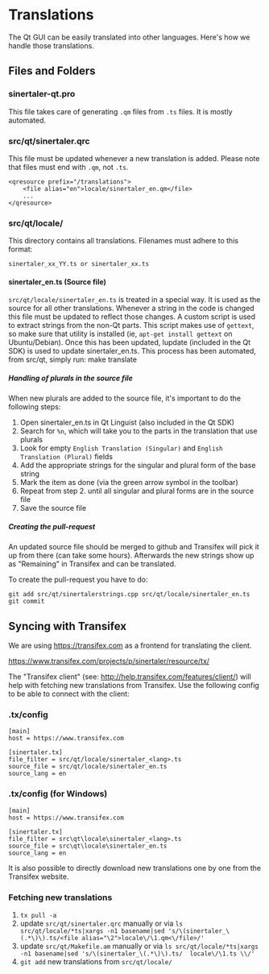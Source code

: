 Translations
============

The Qt GUI can be easily translated into other languages. Here's how we
handle those translations.

Files and Folders
-----------------

### sinertaler-qt.pro

This file takes care of generating `.qm` files from `.ts` files. It is mostly
automated.

### src/qt/sinertaler.qrc

This file must be updated whenever a new translation is added. Please note that
files must end with `.qm`, not `.ts`.

    <qresource prefix="/translations">
        <file alias="en">locale/sinertaler_en.qm</file>
        ...
    </qresource>

### src/qt/locale/

This directory contains all translations. Filenames must adhere to this format:

    sinertaler_xx_YY.ts or sinertaler_xx.ts

#### sinertaler_en.ts (Source file)

`src/qt/locale/sinertaler_en.ts` is treated in a special way. It is used as the
source for all other translations. Whenever a string in the code is changed
this file must be updated to reflect those changes. A  custom script is used
to extract strings from the non-Qt parts. This script makes use of `gettext`,
so make sure that utility is installed (ie, `apt-get install gettext` on 
Ubuntu/Debian). Once this has been updated, lupdate (included in the Qt SDK)
is used to update sinertaler_en.ts. This process has been automated, from src/qt,
simply run:
    make translate
    
##### Handling of plurals in the source file

When new plurals are added to the source file, it's important to do the following steps:

1. Open sinertaler_en.ts in Qt Linguist (also included in the Qt SDK)
2. Search for `%n`, which will take you to the parts in the translation that use plurals
3. Look for empty `English Translation (Singular)` and `English Translation (Plural)` fields
4. Add the appropriate strings for the singular and plural form of the base string
5. Mark the item as done (via the green arrow symbol in the toolbar)
6. Repeat from step 2. until all singular and plural forms are in the source file
7. Save the source file

##### Creating the pull-request

An updated source file should be merged to github and Transifex will pick it
up from there (can take some hours). Afterwards the new strings show up as "Remaining"
in Transifex and can be translated.

To create the pull-request you have to do:

    git add src/qt/sinertalerstrings.cpp src/qt/locale/sinertaler_en.ts
    git commit

Syncing with Transifex
----------------------

We are using https://transifex.com as a frontend for translating the client.

https://www.transifex.com/projects/p/sinertaler/resource/tx/

The "Transifex client" (see: http://help.transifex.com/features/client/)
will help with fetching new translations from Transifex. Use the following
config to be able to connect with the client:

### .tx/config

    [main]
    host = https://www.transifex.com

    [sinertaler.tx]
    file_filter = src/qt/locale/sinertaler_<lang>.ts
    source_file = src/qt/locale/sinertaler_en.ts
    source_lang = en
    
### .tx/config (for Windows)

    [main]
    host = https://www.transifex.com

    [sinertaler.tx]
    file_filter = src\qt\locale\sinertaler_<lang>.ts
    source_file = src\qt\locale\sinertaler_en.ts
    source_lang = en

It is also possible to directly download new translations one by one from the Transifex website.

### Fetching new translations

1. `tx pull -a`
2. update `src/qt/sinertaler.qrc` manually or via
   `ls src/qt/locale/*ts|xargs -n1 basename|sed 's/\(sinertaler_\(.*\)\).ts/<file alias="\2">locale\/\1.qm<\/file>/'`
3. update `src/qt/Makefile.am` manually or via
   `ls src/qt/locale/*ts|xargs -n1 basename|sed 's/\(sinertaler_\(.*\)\).ts/  locale\/\1.ts \\/'`
4. `git add` new translations from `src/qt/locale/`
